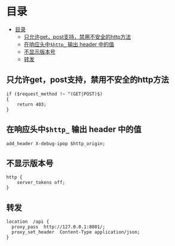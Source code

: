 # 目录
- [目录](#目录)
  - [只允许get，post支持，禁用不安全的http方法](#只允许getpost支持禁用不安全的http方法)
  - [在响应头中`$http_` 输出 header 中的值](#在响应头中http_-输出-header-中的值)
  - [不显示版本号](#不显示版本号)
  - [转发](#转发)


## 只允许get，post支持，禁用不安全的http方法
``` nginx
if ($request_method !~ ^(GET|POST)$)
{ 
	return 403; 
}
```

## 在响应头中`$http_` 输出 header 中的值
``` nginx
add_header X-debug-ipop $http_origin;
```

## 不显示版本号
``` nginx
http {
    server_tokens off;
}
```

## 转发
``` nginx
location  /api {
  proxy_pass  http://127.0.0.1:8001/;
  proxy_set_header  Content-Type application/json;
}
```
